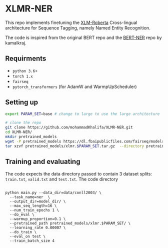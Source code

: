 # XLMR-NER
This repo implements finetuning the [XLM-Roberta](https://arxiv.org/abs/1911.02116) Cross-lingual architecture for Sequence Tagging, namely Named Entity Recognition. 

The code is inspired from the original BERT repo and the [BERT-NER](https://github.com/kamalkraj/BERT-NER) repo by kamalkraj.


## Requirments 
* `python 3.6+`
* `torch 1.x`
* `fairseq`
* `pytorch_transformers` (for AdamW and WarmpUpScheduler)


## Setting up

```bash
export PARAM_SET=base # change to large to use the large architecture

# clone the repo
git clone https://github.com/mohammadKhalifa/XLMR-NER.git
cd XLMR-NER/
mkdir pretrained_models 
wget -P pretrained_models https://dl.fbaipublicfiles.com/fairseq/models/xlmr.$PARAM_SET.tar.gz
tar xzvf pretrained_models/xlmr.$PARAM_SET.tar.gz  --directory pretrained_models/

```

## Training and evaluating
The code expects the data directory passed to contain 3 dataset splits: `train.txt`, `valid.txt` and `test.txt`. The code directory 

```

python main.py --data_dir=data/conll2003/ \
  --task_name=ner  \
  --output_dir=model_dir/ \
  --max_seq_length=16 \
  --num_train_epochs 1 \
  --do_eval \
  --warmup_proportion=0.1 \
  --pretrained_path pretrained_models/xlmr.$PARAM_SET/ \
  --learning_rate 0.00007 \
  --do_train \
  --eval_on test \
  --train_batch_size 4

```


